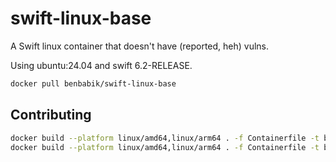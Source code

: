 # swift-linux-base
A Swift linux container that doesn't have (reported, heh) vulns.

Using ubuntu:24.04 and swift 6.2-RELEASE.

```bash -
docker pull benbabik/swift-linux-base
```

## Contributing

```bash - +ship
docker build --platform linux/amd64,linux/arm64 . -f Containerfile -t benbabik/swift-linux-base:latest --target base --push
docker build --platform linux/amd64,linux/arm64 . -f Containerfile -t benbabik/swift-linux-base:node24 --target node23 --push
```
